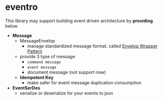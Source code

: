 # eventro

This library may support building event driven architecture by **providing** below

- **Message**
  - MessageEnvelop
    - manage standardized message format. called [Envelop Wrapper Pattern](https://www.enterpriseintegrationpatterns.com/patterns/messaging/EnvelopeWrapper.html)
  - provide 3 type of message
    - `command message`
    - `event message`
    - document message (not support now)
  - **Idempotent Key**
    - make safer for event message duplication consumption
- **EventSerDes**
  - serialize or deserialize for your events to json
